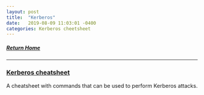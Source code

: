 ```yaml
---
layout: post
title:  "Kerberos"
date:   2019-08-09 11:03:01 -0400
categories: Kerberos cheetsheet
---
```

##### [Return Home](https://thegetch.github.io/penetration/testing/resources/2020/07/24/Home/)

---

### [Kerberos cheatsheet](https://gist.github.com/TarlogicSecurity/2f221924fef8c14a1d8e29f3cb5c5c4a)

A cheatsheet with commands that can be used to perform Kerberos attacks.
